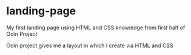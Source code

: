 # landing-page
My first landing page using HTML and CSS knowledge from first half of Odin Project

Odin project gives me a layout in which I create via HTML and CSS
